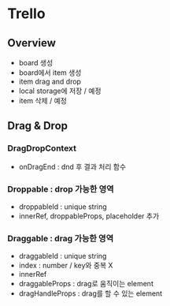 # Trello

## Overview

- board 생성
- board에서 item 생성
- item drag and drop
- local storage에 저장 / 예정
- item 삭제 / 예정

##

## Drag & Drop

### DragDropContext

- onDragEnd : dnd 후 결과 처리 함수

### Droppable : drop 가능한 영역

- droppableId : unique string
- innerRef, droppableProps, placeholder 추가

### Draggable : drag 가능한 영역

- draggableId : unique string
- index : number / key와 중복 X
- innerRef
- draggableProps : drag로 움직이는 element
- dragHandleProps : drag를 할 수 있는 element
